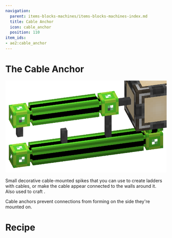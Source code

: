 ```yaml
---
navigation:
  parent: items-blocks-machines/items-blocks-machines-index.md
  title: Cable Anchor
  icon: cable_anchor
  position: 110
item_ids:
- ae2:cable_anchor
---
```


# The Cable Anchor

![A picture of cable anchors on glass cable.](../assets/assemblies/cable_anchor.png)

Small decorative cable-mounted spikes that you can use to create ladders with cables, or make the cable appear
connected to the walls around it. Also used to craft <ItemLink id="facade" />.

Cable anchors prevent connections from forming on the side they're mounted on.

# Recipe

<RecipeFor id="cable_anchor" />
